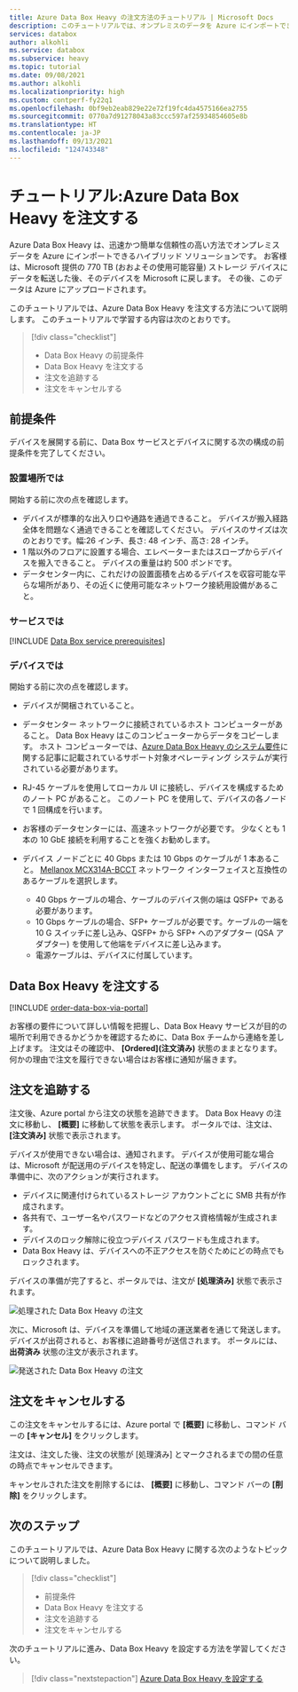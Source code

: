 ```yaml
---
title: Azure Data Box Heavy の注文方法のチュートリアル | Microsoft Docs
description: このチュートリアルでは、オンプレミスのデータを Azure にインポートできるようにするハイブリッド ソリューションである Azure Data Box Heavy とその注文方法について説明します。
services: databox
author: alkohli
ms.service: databox
ms.subservice: heavy
ms.topic: tutorial
ms.date: 09/08/2021
ms.author: alkohli
ms.localizationpriority: high
ms.custom: contperf-fy22q1
ms.openlocfilehash: 0bf9eb2eab829e22e72f19fc4da4575166ea2755
ms.sourcegitcommit: 0770a7d91278043a83ccc597af25934854605e8b
ms.translationtype: HT
ms.contentlocale: ja-JP
ms.lasthandoff: 09/13/2021
ms.locfileid: "124743348"
---
```

# <a name="tutorial-order-azure-data-box-heavy"></a>チュートリアル:Azure Data Box Heavy を注文する


Azure Data Box Heavy は、迅速かつ簡単な信頼性の高い方法でオンプレミス データを Azure にインポートできるハイブリッド ソリューションです。 お客様は、Microsoft 提供の 770 TB (おおよその使用可能容量) ストレージ デバイスにデータを転送した後、そのデバイスを Microsoft に戻します。 その後、このデータは Azure にアップロードされます。

このチュートリアルでは、Azure Data Box Heavy を注文する方法について説明します。 このチュートリアルで学習する内容は次のとおりです。

> [!div class="checklist"]
> * Data Box Heavy の前提条件
> * Data Box Heavy を注文する
> * 注文を追跡する
> * 注文をキャンセルする

## <a name="prerequisites"></a>前提条件

デバイスを展開する前に、Data Box サービスとデバイスに関する次の構成の前提条件を完了してください。

### <a name="for-installation-site"></a>設置場所では

開始する前に次の点を確認します。

- デバイスが標準的な出入り口や通路を通過できること。 デバイスが搬入経路全体を問題なく通過できることを確認してください。 デバイスのサイズは次のとおりです。幅:26 インチ、長さ: 48 インチ、高さ: 28 インチ。
- 1 階以外のフロアに設置する場合、エレベーターまたはスロープからデバイスを搬入できること。 デバイスの重量は約 500 ポンドです。
- データセンター内に、これだけの設置面積を占めるデバイスを収容可能な平らな場所があり、その近くに使用可能なネットワーク接続用設備があること。

### <a name="for-service"></a>サービスでは

[!INCLUDE [Data Box service prerequisites](../../includes/data-box-supported-subscriptions.md)]

### <a name="for-device"></a>デバイスでは

開始する前に次の点を確認します。
- デバイスが開梱されていること。
- データセンター ネットワークに接続されているホスト コンピューターがあること。 Data Box Heavy はこのコンピューターからデータをコピーします。 ホスト コンピューターでは、[Azure Data Box Heavy のシステム要件](data-box-system-requirements.md)に関する記事に記載されているサポート対象オペレーティング システムが実行されている必要があります。
- RJ-45 ケーブルを使用してローカル UI に接続し、デバイスを構成するためのノート PC があること。 このノート PC を使用して、デバイスの各ノードで 1 回構成を行います。
- お客様のデータセンターには、高速ネットワークが必要です。 少なくとも 1 本の 10 GbE 接続を利用することを強くお勧めします。
- デバイス ノードごとに 40 Gbps または 10 Gbps のケーブルが 1 本あること。 [Mellanox MCX314A-BCCT](https://store.mellanox.com/products/mellanox-mcx314a-bcct-connectx-3-pro-en-network-interface-card-40-56gbe-dual-port-qsfp-pcie3-0-x8-8gt-s-rohs-r6.html) ネットワーク インターフェイスと互換性のあるケーブルを選択します。

    - 40 Gbps ケーブルの場合、ケーブルのデバイス側の端は QSFP+ である必要があります。
    - 10 Gbps ケーブルの場合、SFP+ ケーブルが必要です。ケーブルの一端を 10 G スイッチに差し込み、QSFP+ から SFP+ へのアダプター (QSA アダプター) を使用して他端をデバイスに差し込みます。
    - 電源ケーブルは、デバイスに付属しています。

## <a name="order-data-box-heavy"></a>Data Box Heavy を注文する

[!INCLUDE [order-data-box-via-portal](../../includes/data-box-order-portal.md)]

お客様の要件について詳しい情報を把握し、Data Box Heavy サービスが目的の場所で利用できるかどうかを確認するために、Data Box チームから連絡を差し上げます。 注文はその確認中、 **[Ordered]\(注文済み\)** 状態のままとなります。 何かの理由で注文を履行できない場合はお客様に通知が届きます。

## <a name="track-the-order"></a>注文を追跡する

注文後、Azure portal から注文の状態を追跡できます。 Data Box Heavy の注文に移動し、 **[概要]** に移動して状態を表示します。 ポータルでは、注文は、 **[注文済み]** 状態で表示されます。

デバイスが使用できない場合は、通知されます。 デバイスが使用可能な場合は、Microsoft が配送用のデバイスを特定し、配送の準備をします。 デバイスの準備中に、次のアクションが実行されます。

- デバイスに関連付けられているストレージ アカウントごとに SMB 共有が作成されます。
- 各共有で、ユーザー名やパスワードなどのアクセス資格情報が生成されます。
- デバイスのロック解除に役立つデバイス パスワードも生成されます。
- Data Box Heavy は、デバイスへの不正アクセスを防ぐためにどの時点でもロックされます。

デバイスの準備が完了すると、ポータルでは、注文が **[処理済み]** 状態で表示されます。

![処理された Data Box Heavy の注文](media/data-box-overview/data-box-order-status-processed.png)

次に、Microsoft は、デバイスを準備して地域の運送業者を通じて発送します。 デバイスが出荷されると、お客様に追跡番号が送信されます。 ポータルには、**出荷済み** 状態の注文が表示されます。

![発送された Data Box Heavy の注文](media/data-box-overview/data-box-order-status-dispatched.png)

## <a name="cancel-the-order"></a>注文をキャンセルする

この注文をキャンセルするには、Azure portal で **[概要]** に移動し、コマンド バーの **[キャンセル]** をクリックします。

注文は、注文した後、注文の状態が [処理済み] とマークされるまでの間の任意の時点でキャンセルできます。
 
キャンセルされた注文を削除するには、 **[概要]** に移動し、コマンド バーの **[削除]** をクリックします。

## <a name="next-steps"></a>次のステップ

このチュートリアルでは、Azure Data Box Heavy に関する次のようなトピックについて説明しました。

> [!div class="checklist"]
> * 前提条件
> * Data Box Heavy を注文する
> * 注文を追跡する
> * 注文をキャンセルする

次のチュートリアルに進み、Data Box Heavy を設定する方法を学習してください。

> [!div class="nextstepaction"]
> [Azure Data Box Heavy を設定する](./data-box-heavy-deploy-set-up.md)
